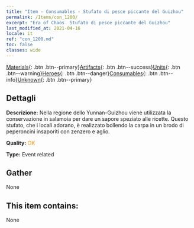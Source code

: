 ```yaml
---
title: "Item - Consumables - Stufato di pesce piccante del Guizhou"
permalink: /Items/con_1200/
excerpt: "Era of Chaos  Stufato di pesce piccante del Guizhou"
last_modified_at: 2021-04-16
locale: it
ref: "con_1200.md"
toc: false
classes: wide
---
```

 [Materials](/it/Items/){: .btn .btn--primary}[Artifacts](/it/Items/Artifacts/){: .btn .btn--success}[Units](/it/Items/Units/){: .btn .btn--warning}[Heroes](/it/Items/Heroes/){: .btn .btn--danger}[Consumables](/it/Items/Consumables/){: .btn .btn--info}[Unknown](/it/Items/Unknown/){: .btn .btn--primary}

## Dettagli
 **Descrizione:** Nella regione dello Yunnan-Guizhou viene utilizzata la conservazione in salamoia per dare un sapore speziato alle ricette. Questo stufato, che i locali adorano, è realizzato bollendo la carpa in un brodo di peperoncini insaporiti con zenzero e aglio.

 **Quality:** <span style="color: #FF8C00">OK</span>

 **Type:** Event related

## Gather

  None

## This item contains:

  None


